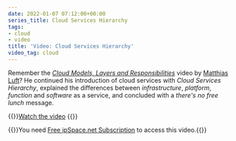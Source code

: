```yaml
---
date: 2022-01-07 07:12:00+00:00
series_title: Cloud Services Hierarchy
tags:
- cloud
- video
title: 'Video: Cloud Services Hierarchy'
video_tag: cloud
---
```

Remember the *[Cloud Models, Layers and Responsibilities](/2019/12/video-cloud-models-layers-and.html)* video by [Matthias Luft](https://www.ipspace.net/Author:Matthias_Luft)? He continued his introduction of cloud services with *Cloud Services Hierarchy*, explained the differences between *infrastructure*, *platform*, *function* and *software* as a service, and concluded with a *there's no free lunch* message.

{{<jump>}}[Watch the video](https://my.ipspace.net/bin/get/Cloud101/2%20-%20Cloud%20Services%20Hierarchy.mp4?doccode=Cloud101)
{{</jump>}}

{{<note free>}}You need [Free ipSpace.net Subscription](https://www.ipspace.net/Subscription/Free) to access this video.{{</note>}}
